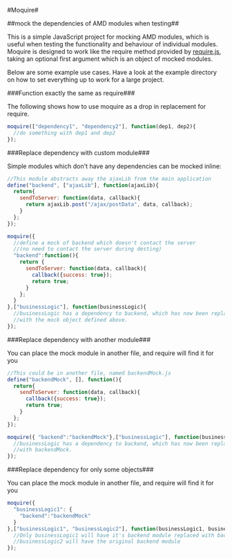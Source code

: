 #Moquire#

##mock the dependencies of AMD modules when testing##

This is a simple JavaScript project for mocking AMD modules, which is useful when testing the functionality and behaviour of individual modules.
Moquire is designed to work like the require method provided by [require.js](http://www.requirejs.org/), taking an optional first argument which is an object of mocked modules.

Below are some example use cases. Have a look at the example directory on how to set everything up to work for a large project.

###Function exactly the same as require###

The following shows how to use moquire as a drop in replacement for require. 

```javascript
moquire(["dependency1", "dependency2"], function(dep1, dep2){
  //do something with dep1 and dep2
});
```

###Replace dependency with custom module###

Simple modules which don't have any dependencies can be mocked inline:

```javascript
//This module abstracts away the ajaxLib from the main application
define("backend", ["ajaxLib"], function(ajaxLib){
  return{
    sendToServer: function(data, callback){
      return ajaxLib.post("/ajax/postData", data, callback);
    }
  };
});

moquire({
  //define a mock of backend which doesn't contact the server 
  //(no need to contact the server during desting)
  "backend":function(){
    return {
      sendToServer: function(data, callback){
        callback({success: true});
        return true;
      }
    };
  }
},["businessLogic"], function(businessLogic){
  //businessLogic has a dependency to backend, which has now been replaced
  //with the mock object defined above. 
});
```


###Replace dependency with another module###

You can place the mock module in another file, and require will find it for you

```javascript
//This could be in another file, named backendMock.js
define("backendMock", [], function(){
  return{
    sendToServer: function(data, callback){
      callback({success: true});
      return true;
    }
  };
});

moquire({ "backend":"backendMock"},["businessLogic"], function(businessLogic){
  //businessLogic has a dependency to backend, which has now been replaced
  //with backendMock.
});
```

###Replace dependency for only some objects###

You can place the mock module in another file, and require will find it for you

```javascript
moquire({
  "businessLogic1": {
    "backend":"backendMock"
  }
},["businessLogic1", "businessLogic2"], function(businessLogic1, businessLogic2){
  //Only businessLogic1 will have it's backend module replaced with backendMock. 
  //businessLogic2 will have the original backend module
});
```
